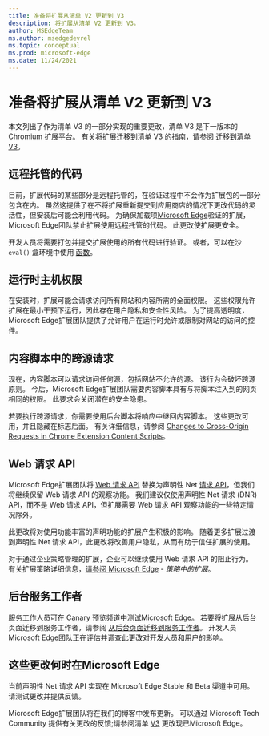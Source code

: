 ```yaml
---
title: 准备将扩展从清单 V2 更新到 V3
description: 将扩展从清单 V2 更新到 V3。
author: MSEdgeTeam
ms.author: msedgedevrel
ms.topic: conceptual
ms.prod: microsoft-edge
ms.date: 11/24/2021
---
```

# <a name="prepare-to-update-your-extensions-from-manifest-v2-to-v3"></a>准备将扩展从清单 V2 更新到 V3

本文列出了作为清单 V3 的一部分实现的重要更改，清单 V3 是下一版本的 Chromium 扩展平台。  有关将扩展迁移到清单 V3 的指南，请参阅 [迁移到清单 V3](https://developer.chrome.com/docs/extensions/mv3/mv3-migration-checklist)。


<!-- ====================================================================== -->
## <a name="remotely-hosted-code"></a>远程托管的代码

目前，扩展代码的某些部分是远程托管的，在验证过程中不会作为扩展包的一部分包含在内。  虽然这提供了在不将扩展重新提交到应用商店的情况下更改代码的灵活性，但安装后可能会利用代码。  为确保加载项[Microsoft Edge](https://microsoftedge.microsoft.com/addons)验证的扩展，Microsoft Edge团队禁止扩展使用远程托管的代码。  此更改使扩展更安全。

开发人员将需要打包并提交扩展使用的所有代码进行验证。  或者，可以在沙 `eval()` 盒环境中使用 [函数](https://developer.chrome.com/docs/extensions/mv2/sandboxingEval)。


<!-- ====================================================================== -->
## <a name="run-time-host-permissions"></a>运行时主机权限

在安装时，扩展可能会请求访问所有网站和内容所需的全面权限。  这些权限允许扩展在最小干预下运行，因此存在用户隐私和安全性风险。  为了提高透明度，Microsoft Edge扩展团队提供了允许用户在运行时允许或限制对网站的访问的控件。


<!-- ====================================================================== -->
## <a name="cross-origin-requests-in-content-scripts"></a>内容脚本中的跨源请求

现在，内容脚本可以请求访问任何源，包括网站不允许的源。  该行为会破坏跨源原则。  今后，Microsoft Edge扩展团队需要内容脚本具有与将脚本注入到的网页相同的权限。  此要求会关闭潜在的安全隐患。

若要执行跨源请求，你需要使用后台脚本将响应中继回内容脚本。  这些更改可用，并且隐藏在标志后面。  有关详细信息，请参阅 [Changes to Cross-Origin Requests in Chrome Extension Content Scripts](https://www.chromium.org/Home/chromium-security/extension-content-script-fetches)。


<!-- ====================================================================== -->
## <a name="web-request-api"></a>Web 请求 API

Microsoft Edge扩展团队将 [Web 请求 API](https://developer.chrome.com/docs/extensions/reference/webRequest) 替换为声明性 Net [请求 API](https://developer.chrome.com/docs/extensions/reference/declarativeNetRequest)，但我们将继续保留 Web 请求 API 的观察功能。  我们建议仅使用声明性 Net 请求 (DNR) API，而不是 Web 请求 API，但扩展需要 Web 请求 API 观察功能的一些特定情况除外。

此更改将对使用功能丰富的声明功能的扩展产生积极的影响。  随着更多扩展过渡到声明性 Net 请求 API，此更改将改善用户隐私，从而有助于信任扩展的使用。

对于通过企业策略管理的扩展，企业可以继续使用 Web 请求 API 的阻止行为。  有关扩展策略详细信息，[请参阅 Microsoft Edge](/deployedge/microsoft-edge-policies#extensions) _- 策略中的扩展_。


<!-- ====================================================================== -->
## <a name="background-service-workers"></a>后台服务工作者

服务工作人员可在 Canary 预览频道中测试Microsoft Edge。  若要将扩展从后台页面迁移到服务工作者，请参阅 [从后台页面迁移到服务工作者](https://developer.chrome.com/docs/extensions/mv3/migrating_to_service_workers)。  开发人员Microsoft Edge团队正在评估并调查此更改对开发人员和用户的影响。


<!-- ====================================================================== -->
## <a name="when-are-these-changes-available-in-microsoft-edge"></a>这些更改何时在Microsoft Edge

当前声明性 Net 请求 API 实现在 Microsoft Edge Stable 和 Beta 渠道中可用。  请测试更改并提供反馈。

Microsoft Edge扩展团队将在我们的博客中发布更新。  可以通过 Microsoft Tech Community 提供有关更改的反馈;请参阅清单 [V3](https://techcommunity.microsoft.com/t5/articles/manifest-v3-changes-are-now-available-in-microsoft-edge/m-p/1780254) 更改现已Microsoft Edge。
